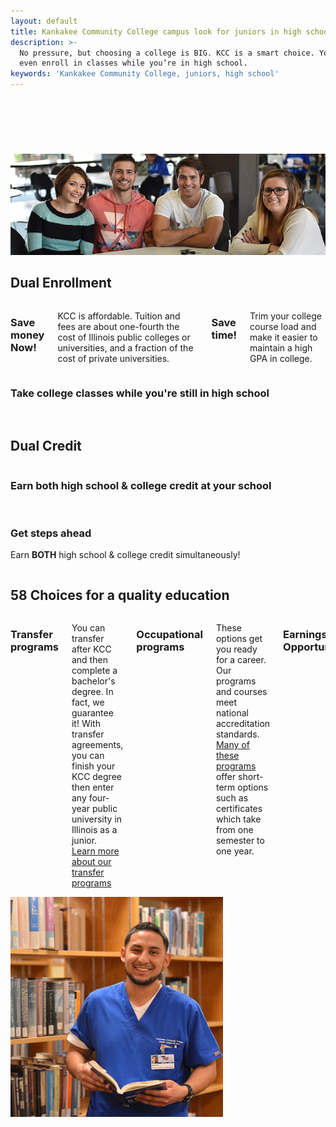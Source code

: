 ```yaml
---
layout: default
title: Kankakee Community College campus look for juniors in high school
description: >-
  No pressure, but choosing a college is BIG. KCC is a smart choice. You can
  even enroll in classes while you’re in high school.
keywords: 'Kankakee Community College, juniors, high school'
---
```



<section class="hero-shot"><div class="row space-top double"><div class="column"><div class="large-7 medium-7 columns"><h2>&nbsp;</h2></div><div class="large-5 medium-5 columns">&nbsp;</div></div></div></section>

<section class="save-time-money"><div class="row space-top space-bottom"><div class="column"><img src="/assets/img/group-people.jpg" /></div></div><div class="row space-top"><div class="column"><h2 class="centered dual-enrollment">Dual Enrollment</h2><div class="large-5 medium-5 columns"><h3>Save money Now!</h3><p>KCC is affordable. Tuition and fees are about one-fourth the cost of Illinois public colleges or universities, and a fraction of the cost of private universities.</p><h3>Save time!</h3><p>Trim your college course load and make it easier to maintain a high GPA in college.</p></div><div class="large-7 medium-7 columns grad-steps-ahead"><div class="row space-bottom"><div class="column"><div class="large-6 medium-6 column"><h3>Take college classes while you<span>'</span>re still in high school</h3></div><div class="large-6 medium-6 column"><div class="steps-2">&nbsp;</div></div></div></div></div></div></div></section>

<section class="save-time-money"><div class="row space-top space-bottom"><div class="column"><h2 class="centered dual-credit">Dual Credit</h2><div class="large-5 medium-5 columns"><h3>Earn both high school &amp; college credit at your school</h3></div><div class="large-7 medium-7 columns grad-steps-ahead-g"><div class="row"><div class="column"><div class="large-6 medium-6 column"><div class="steps">&nbsp;</div></div><div class="large-6 medium-6 column"><h3>Get steps ahead</h3><p>Earn <b>BOTH</b> high school &amp; college credit simultaneously!</p></div></div></div></div></div></div></section>

<section class="fifty-five-quality-choices"><div class="row space-top space-bottom double"><div class="column"><h2 class="centered">58 Choices for a quality education</h2></div><div class="column column__panel--white"><div class="large-7 columns"><h3>Transfer programs</h3><p>You can transfer after KCC and then complete a bachelor's degree. In fact, we guarantee it! With transfer agreements, you can finish your KCC degree then enter any four-year public university in Illinois as a junior.<br /><a href="http://www.kcc.edu/future/choosing/transfer/Pages/default.aspx">Learn more about our transfer programs</a></p><h3>Occupational programs</h3><p>These options get you ready for a career. Our programs and courses meet national accreditation standards. <a href="http://www.kcc.edu/future/choosing/occupational/Pages/default.aspx">Many of these programs </a>offer short-term options such as certificates which take from one semester to one year.</p><h3>Earnings Opportunity</h3><p>If you are excelling in class, you may become a tutor or a lab assistant.</p></div><div class="large-5 columns"><img alt="student in library photo" src="/assets/img/D41_6919.jpg" /></div></div></div></section>